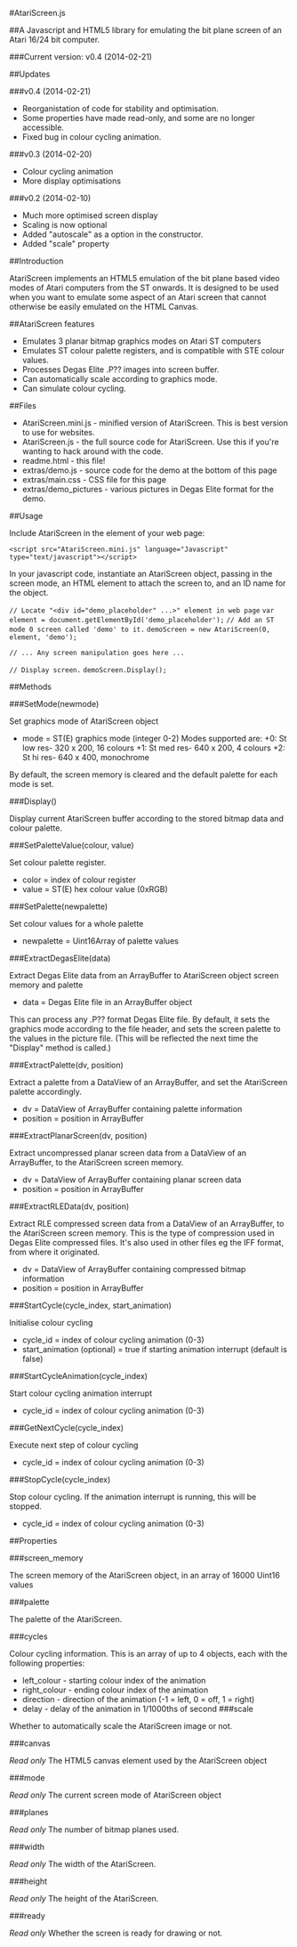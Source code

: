 #AtariScreen.js

##A Javascript and HTML5 library for emulating the bit plane screen of an Atari 16/24 bit computer.

###Current version: v0.4 (2014-02-21)

##Updates

###v0.4 (2014-02-21)

* Reorganistation of code for stability and optimisation.
* Some properties have made read-only, and some are no longer accessible.
* Fixed bug in colour cycling animation.

###v0.3 (2014-02-20)

* Colour cycling animation
* More display optimisations

###v0.2 (2014-02-10)

* Much more optimised screen display
* Scaling is now optional
* Added "autoscale" as a option in the constructor.
* Added "scale" property

##Introduction

AtariScreen implements an HTML5 emulation of the bit plane based video modes of Atari computers from the ST onwards. 
It is designed to be used when you want to emulate some aspect of an Atari screen that cannot otherwise be easily 
emulated on the HTML Canvas.

##AtariScreen features

* Emulates 3 planar bitmap graphics modes on Atari ST computers
* Emulates ST colour palette registers, and is compatible with STE colour values.
* Processes Degas Elite .P?? images into screen buffer.
* Can automatically scale according to graphics mode.
* Can simulate colour cycling.

##Files

* AtariScreen.mini.js - minified version of AtariScreen. This is best version to use for websites.
* AtariScreen.js - the full source code for AtariScreen. Use this if you're wanting to hack around with the code.
* readme.html - this file!
* extras/demo.js - source code for the demo at the bottom of this page
* extras/main.css - CSS file for this page
* extras/demo_pictures - various pictures in Degas Elite format for the demo.

##Usage

Include AtariScreen in the <head> element of your web page:

  `<script src="AtariScreen.mini.js" language="Javascript" type="text/javascript"></script>`

In your javascript code, instantiate an AtariScreen object, passing in the screen mode, an HTML element to attach the screen to, and an ID name for the object.

  `// Locate "<div id="demo_placeholder" ...>" element in web page`
  `var element = document.getElementById('demo_placeholder');`
  `// Add an ST mode 0 screen called 'demo' to it.`
  `demoScreen = new AtariScreen(0, element, 'demo');`

  `// ... Any screen manipulation goes here ...`

  `// Display screen.`
  `demoScreen.Display();`
  

##Methods

###SetMode(newmode)

Set graphics mode of AtariScreen object

* mode = ST(E) graphics mode (integer 0-2)
  Modes supported are:
  +0: St low res- 320 x 200, 16 colours
  +1: St med res- 640 x 200, 4 colours
  +2: St hi res- 640 x 400, monochrome

By default, the screen memory is cleared and the default palette for each mode is set.

###Display()

Display current AtariScreen buffer according to the stored bitmap data and colour palette.

###SetPaletteValue(colour, value)

Set colour palette register.

* color = index of colour register
* value = ST(E) hex colour value (0xRGB)

###SetPalette(newpalette)

Set colour values for a whole palette

* newpalette = Uint16Array of palette values

###ExtractDegasElite(data)

Extract Degas Elite data from an ArrayBuffer to AtariScreen object screen memory and palette

* data = Degas Elite file in an ArrayBuffer object

This can process any .P?? format Degas Elite file. By default, it sets the graphics mode according to the file header, and sets the screen palette to the values in the picture file. (This will be reflected the next time the "Display" method is called.)

###ExtractPalette(dv, position)

Extract a palette from a DataView of an ArrayBuffer, and set the AtariScreen palette accordingly.

* dv = DataView of ArrayBuffer containing palette information
* position = position in ArrayBuffer

###ExtractPlanarScreen(dv, position)

Extract uncompressed planar screen data from a DataView of an ArrayBuffer, to the AtariScreen screen memory.

* dv = DataView of ArrayBuffer containing planar screen data
* position = position in ArrayBuffer

###ExtractRLEData(dv, position)

Extract RLE compressed screen data from a DataView of an ArrayBuffer, to the AtariScreen screen memory. This is the type of compression used in Degas Elite compressed files. It's also used in other files eg the IFF format, from where it originated.

* dv = DataView of ArrayBuffer containing compressed bitmap information
* position = position in ArrayBuffer

###StartCycle(cycle_index, start_animation)

Initialise colour cycling

* cycle_id = index of colour cycling animation (0-3)
* start_animation (optional) = true if starting animation interrupt (default is false)

###StartCycleAnimation(cycle_index)

Start colour cycling animation interrupt

* cycle_id = index of colour cycling animation (0-3)

###GetNextCycle(cycle_index)

Execute next step of colour cycling

* cycle_id = index of colour cycling animation (0-3)

###StopCycle(cycle_index)

Stop colour cycling. If the animation interrupt is running, this will be stopped.

* cycle_id = index of colour cycling animation (0-3)

##Properties

###screen_memory

The screen memory of the AtariScreen object, in an array of 16000 Uint16 values

###palette

The palette of the AtariScreen.

###cycles

Colour cycling information. This is an array of up to 4 objects, each with the following properties:

* left_colour - starting colour index of the animation
* right_colour - ending colour index of the animation
* direction - direction of the animation (-1 = left, 0 = off, 1 = right)
* delay - delay of the animation in 1/1000ths of second
###scale

Whether to automatically scale the AtariScreen image or not.

###canvas

_Read only_ The HTML5 canvas element used by the AtariScreen object

###mode

_Read only_ The current screen mode of AtariScreen object

###planes

_Read only_ The number of bitmap planes used.

###width

_Read only_ The width of the AtariScreen.

###height

_Read only_ The height of the AtariScreen.

###ready

_Read only_ Whether the screen is ready for drawing or not.


